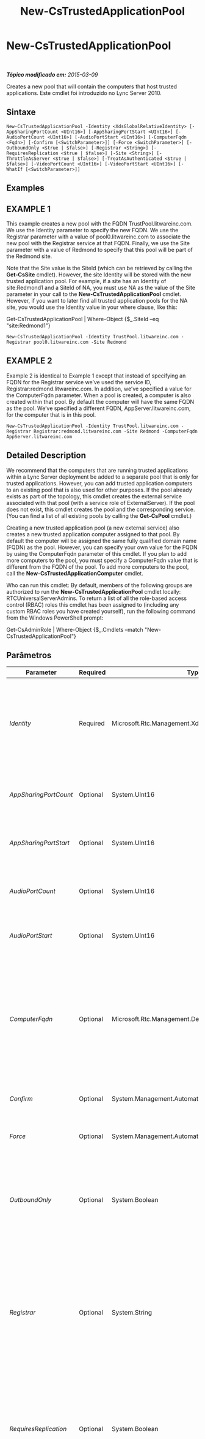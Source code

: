 ﻿---
title: New-CsTrustedApplicationPool
TOCTitle: New-CsTrustedApplicationPool
ms:assetid: 30117225-d82b-494b-8bc2-da5d539bdd6b
ms:mtpsurl: https://technet.microsoft.com/pt-br/library/Gg425804(v=OCS.15)
ms:contentKeyID: 49306280
ms.date: 05/19/2016
mtps_version: v=OCS.15
ms.translationtype: HT
---

# New-CsTrustedApplicationPool

 

_**Tópico modificado em:** 2015-03-09_

Creates a new pool that will contain the computers that host trusted applications. Este cmdlet foi introduzido no Lync Server 2010.

## Sintaxe

    New-CsTrustedApplicationPool -Identity <XdsGlobalRelativeIdentity> [-AppSharingPortCount <UInt16>] [-AppSharingPortStart <UInt16>] [-AudioPortCount <UInt16>] [-AudioPortStart <UInt16>] [-ComputerFqdn <Fqdn>] [-Confirm [<SwitchParameter>]] [-Force <SwitchParameter>] [-OutboundOnly <$true | $false>] [-Registrar <String>] [-RequiresReplication <$true | $false>] [-Site <String>] [-ThrottleAsServer <$true | $false>] [-TreatAsAuthenticated <$true | $false>] [-VideoPortCount <UInt16>] [-VideoPortStart <UInt16>] [-WhatIf [<SwitchParameter>]]

## Examples

## EXAMPLE 1

This example creates a new pool with the FQDN TrustPool.litwareinc.com. We use the Identity parameter to specify the new FQDN. We use the Registrar parameter with a value of pool0.litwareinc.com to associate the new pool with the Registrar service at that FQDN. Finally, we use the Site parameter with a value of Redmond to specify that this pool will be part of the Redmond site.

Note that the Site value is the SiteId (which can be retrieved by calling the **Get-CsSite** cmdlet). However, the site Identity will be stored with the new trusted application pool. For example, if a site has an Identity of site:Redmond1 and a SiteId of NA, you must use NA as the value of the Site parameter in your call to the **New-CsTrustedApplicationPool** cmdlet. However, if you want to later find all trusted application pools for the NA site, you would use the Identity value in your where clause, like this:

Get-CsTrustedApplicationPool | Where-Object {$\_.SiteId –eq "site:Redmond1"}

    New-CsTrustedApplicationPool -Identity TrustPool.litwareinc.com -Registrar pool0.litwareinc.com -Site Redmond

## EXAMPLE 2

Example 2 is identical to Example 1 except that instead of specifying an FQDN for the Registrar service we’ve used the service ID, Registrar:redmond.litwareinc.com. In addition, we’ve specified a value for the ComputerFqdn parameter. When a pool is created, a computer is also created within that pool. By default the computer will have the same FQDN as the pool. We’ve specified a different FQDN, AppServer.litwareinc.com, for the computer that is in this pool.

    New-CsTrustedApplicationPool -Identity TrustPool.litwareinc.com -Registrar Registrar:redmond.litwareinc.com -Site Redmond -ComputerFqdn AppServer.litwareinc.com

## Detailed Description

We recommend that the computers that are running trusted applications within a Lync Server deployment be added to a separate pool that is only for trusted applications. However, you can add trusted application computers to an existing pool that is also used for other purposes. If the pool already exists as part of the topology, this cmdlet creates the external service associated with that pool (with a service role of ExternalServer). If the pool does not exist, this cmdlet creates the pool and the corresponding service. (You can find a list of all existing pools by calling the **Get-CsPool** cmdlet.)

Creating a new trusted application pool (a new external service) also creates a new trusted application computer assigned to that pool. By default the computer will be assigned the same fully qualified domain name (FQDN) as the pool. However, you can specify your own value for the FQDN by using the ComputerFqdn parameter of this cmdlet. If you plan to add more computers to the pool, you must specify a ComputerFqdn value that is different from the FQDN of the pool. To add more computers to the pool, call the **New-CsTrustedApplicationComputer** cmdlet.

Who can run this cmdlet: By default, members of the following groups are authorized to run the **New-CsTrustedApplicationPool** cmdlet locally: RTCUniversalServerAdmins. To return a list of all the role-based access control (RBAC) roles this cmdlet has been assigned to (including any custom RBAC roles you have created yourself), run the following command from the Windows PowerShell prompt:

Get-CsAdminRole | Where-Object {$\_.Cmdlets –match "New-CsTrustedApplicationPool"}

## Parâmetros


<table>
<colgroup>
<col style="width: 25%" />
<col style="width: 25%" />
<col style="width: 25%" />
<col style="width: 25%" />
</colgroup>
<thead>
<tr class="header">
<th>Parameter</th>
<th>Required</th>
<th>Type</th>
<th>Description</th>
</tr>
</thead>
<tbody>
<tr class="odd">
<td><p><em>Identity</em></p></td>
<td><p>Required</p></td>
<td><p>Microsoft.Rtc.Management.Xds.XdsGlobalRelativeIdentity</p></td>
<td><p>The FQDN of the new pool. Note that while the Identity value for creating a pool is the pool FQDN, the value that will be stored as the Identity with the new pool is actually an automatically generated service ID of the pool. The Identity entered here will be saved as the PoolFqdn.</p></td>
</tr>
<tr class="even">
<td><p><em>AppSharingPortCount</em></p></td>
<td><p>Optional</p></td>
<td><p>System.UInt16</p></td>
<td><p>The number of ports available in the port range for application sharing connections.</p>
<p>Default: 0</p></td>
</tr>
<tr class="odd">
<td><p><em>AppSharingPortStart</em></p></td>
<td><p>Optional</p></td>
<td><p>System.UInt16</p></td>
<td><p>The number of the first port in the port range available for application sharing connections.</p></td>
</tr>
<tr class="even">
<td><p><em>AudioPortCount</em></p></td>
<td><p>Optional</p></td>
<td><p>System.UInt16</p></td>
<td><p>The number of ports available in the port range for audio connections.</p>
<p>Default: 0</p></td>
</tr>
<tr class="odd">
<td><p><em>AudioPortStart</em></p></td>
<td><p>Optional</p></td>
<td><p>System.UInt16</p></td>
<td><p>The number of the first port in the port range available for audio connections.</p></td>
</tr>
<tr class="even">
<td><p><em>ComputerFqdn</em></p></td>
<td><p>Optional</p></td>
<td><p>Microsoft.Rtc.Management.Deploy.Fqdn</p></td>
<td><p>Creating a trusted application pool will automatically create a trusted application computer that is part of that pool. By default the computer will receive the same FQDN as the pool. Enter a value in this parameter to specify an FQDN for the computer that is different from the pool FQDN. If you plan to add more computers to the pool, you must enter a value for this parameter that is different from the pool FQDN.</p></td>
</tr>
<tr class="odd">
<td><p><em>Confirm</em></p></td>
<td><p>Optional</p></td>
<td><p>System.Management.Automation.SwitchParameter</p></td>
<td><p>Solicita confirmação antes da execução do comando.</p></td>
</tr>
<tr class="even">
<td><p><em>Force</em></p></td>
<td><p>Optional</p></td>
<td><p>System.Management.Automation.SwitchParameter</p></td>
<td><p>Suppresses any confirmation prompts that would otherwise be displayed before making changes.</p></td>
</tr>
<tr class="odd">
<td><p><em>OutboundOnly</em></p></td>
<td><p>Optional</p></td>
<td><p>System.Boolean</p></td>
<td><p>Specifies whether a trusted application can initiate a connection to a server within the pool. Set this value to True if you want all connections to be initiated by the server rather than the application.</p>
<p>Default: False</p></td>
</tr>
<tr class="even">
<td><p><em>Registrar</em></p></td>
<td><p>Optional</p></td>
<td><p>System.String</p></td>
<td><p>The service ID or FQDN of the Registrar service for the pool.</p>
<p>Note that even though this parameter is optional, if you attempt to create a new trusted application endpoint (by using the <strong>New-CsTrustedApplicationEndpoint</strong> cmdlet) and assign the endpoint to a pool that does not have a Registrar dependency, you'll receive an error and the endpoint will not be created. In addition, you cannot remove a trusted application pool that is not associated with a Registrar.</p></td>
</tr>
<tr class="odd">
<td><p><em>RequiresReplication</em></p></td>
<td><p>Optional</p></td>
<td><p>System.Boolean</p></td>
<td><p>Determines whether replication is required for this pool. Set this value to False if replication is not required. You would usually set this parameter to False for Microsoft Outlook Web Access and manually-provisioned applications.</p>
<p>Default: True</p></td>
</tr>
<tr class="even">
<td><p><em>Site</em></p></td>
<td><p>Optional</p></td>
<td><p>System.String</p></td>
<td><p>The Site ID of the site on which this pool is homed. Call the <strong>Get-CsSite</strong> cmdlet to retrieve the SiteId property of a site. Keep in mind that you must use the SiteId property rather than the Identity of the site. Also note that you must not precede the SiteId with the string “site:”, you must enter only the SiteId. In addition, although you enter the SiteId retrieved from the <strong>Get-CsSite</strong> cmdlet, the SiteId property of the new trusted application pool will contain the site Identity. For example, if the SiteId for the site is Main and the site Identity is site:Redmond1, you must enter -Site Main in your call to the <strong>New-CsTrustedApplicationPool</strong> cmdlet, but a subsequent call to the <strong>Get-CsTrustedApplicationPool</strong> cmdlet will show the SiteId as site:Redmond1.</p>
<p>If the pool specified in the Identity already exists you do not need to specify a Site. If the pool doesn’t exist, this parameter is required.</p></td>
</tr>
<tr class="odd">
<td><p><em>ThrottleAsServer</em></p></td>
<td><p>Optional</p></td>
<td><p>System.Boolean</p></td>
<td><p>Set this parameter to false to throttle connections between the servers within the pool and trusted applications as clients. This places greater restrictions on the connections than the default True, which throttles connections as servers. Throttling a connection places restrictions on the number of transactions that can occur at once.</p>
<p>Default: True</p></td>
</tr>
<tr class="even">
<td><p><em>TreatAsAuthenticated</em></p></td>
<td><p>Optional</p></td>
<td><p>System.Boolean</p></td>
<td><p>Determines whether authentication is required for trusted applications connecting to servers within the pool. Set this parameter to False if you want to require trusted applications to be authenticated. The default value of True allows the trusted applications to connect under the assumption they’ve already been authenticated.</p>
<p>Default: True</p></td>
</tr>
<tr class="odd">
<td><p><em>VideoPortCount</em></p></td>
<td><p>Optional</p></td>
<td><p>System.UInt16</p></td>
<td><p>The number of ports available in the port range for video connections.</p>
<p>Default: 0</p></td>
</tr>
<tr class="even">
<td><p><em>VideoPortStart</em></p></td>
<td><p>Optional</p></td>
<td><p>System.UInt16</p></td>
<td><p>The number of the first port in the port range available for video connections.</p></td>
</tr>
<tr class="odd">
<td><p><em>WhatIf</em></p></td>
<td><p>Optional</p></td>
<td><p>System.Management.Automation.SwitchParameter</p></td>
<td><p>Descreve o que aconteceria se o comando fosse executado sem ser executado de fato.</p></td>
</tr>
</tbody>
</table>


## Input Types

None.

## Return Types

Creates an object of type Microsoft.Rtc.Management.Xds.DisplayExternalServer.

## Consulte Também

#### Outros Recursos

[Remove-CsTrustedApplicationPool](remove-cstrustedapplicationpool.md)  
[Set-CsTrustedApplicationPool](set-cstrustedapplicationpool.md)  
[Get-CsTrustedApplicationPool](get-cstrustedapplicationpool.md)  
[New-CsTrustedApplicationComputer](new-cstrustedapplicationcomputer.md)  
[Get-CsSite](get-cssite.md)

